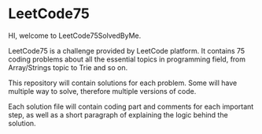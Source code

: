 # LeetCode75

HI, welcome to LeetCode75SolvedByMe.

LeetCode75 is a challenge provided by LeetCode platform. It contains 75 coding problems about all the essential topics in programming field, from Array/Strings topic to Trie and so on. 

This repository will contain solutions for each problem. Some will have multiple way to solve, therefore multiple versions of code. 

Each solution file will contain coding part and comments for each important step, as well as a short paragraph of explaining the logic behind the solution.

